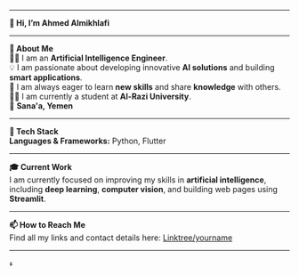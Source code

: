 
---

**👋 Hi, I’m Ahmed Almikhlafi**  

---

**🌟 About Me**  
👨‍💻 I am an **Artificial Intelligence Engineer**.  
💡 I am passionate about developing innovative **AI solutions** and building **smart applications**.  
🌱 I am always eager to learn **new skills** and share **knowledge** with others.  
🧑🏻 I am currently a student at **Al-Razi University**.  
📍 **Sana'a, Yemen**  

---

**🚀 Tech Stack**  
**Languages & Frameworks:** Python, Flutter  

---

**🎓 Current Work**  
I am currently focused on improving my skills in **artificial intelligence**, including **deep learning**, **computer vision**, and building web pages using **Streamlit**.  

---

**📫 How to Reach Me**  
Find all my links and contact details here: [Linktree/yourname](#)

---



ء

<!--

**Ahmed-Almikhlafi/Ahmed-Almikhlafi** is a ✨ _special_ ✨ repository because its `README.md` (this file) appears on your GitHub profile.

Here are some ideas to get you started:

- 🔭 I’m currently working on ...
- 🌱 I’m currently learning ...
- 👯 I’m looking to collaborate on ...
- 🤔 I’m looking for help with ...
- 💬 Ask me about ...
- 📫 How to reach me: ...
- 😄 Pronouns: ...
- ⚡ Fun fact: ...
-->
